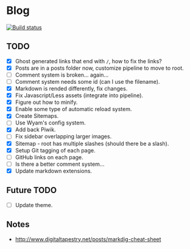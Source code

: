 # Blog

[![Build status](https://img.shields.io/appveyor/ci/Silvenga/silvenga-com.svg?maxAge=2592000&style=flat-square)](https://ci.appveyor.com/project/Silvenga/silvenga-com)

## TODO

- [X] Ghost generated links that end with `/`, how to fix the links?
- [X] Posts are in a posts folder now, customize pipeline to move to root.
- [ ] Comment system is broken... again...
- [ ] Comment system needs some id (can I use the filename).
- [X] Markdown is rended differently, fix changes.
- [X] Fix Javascript/Less assets (integrate into pipeline).
- [X] Figure out how to minify.
- [X] Enable some type of automatic reload system.
- [X] Create Sitemaps.
- [ ] Use Wyam's config system.
- [X] Add back Piwik.
- [ ] Fix sidebar overlapping larger images.
- [X] Sitemap - root has multiple slashes (should there be a slash).
- [X] Setup Git tagging of each page.
- [ ] GitHub links on each page.
- [ ] Is there a better comment system...
- [X] Update markdown extensions.

## Future TODO

- [ ] Update theme.

## Notes

- http://www.digitaltapestry.net/posts/markdig-cheat-sheet
